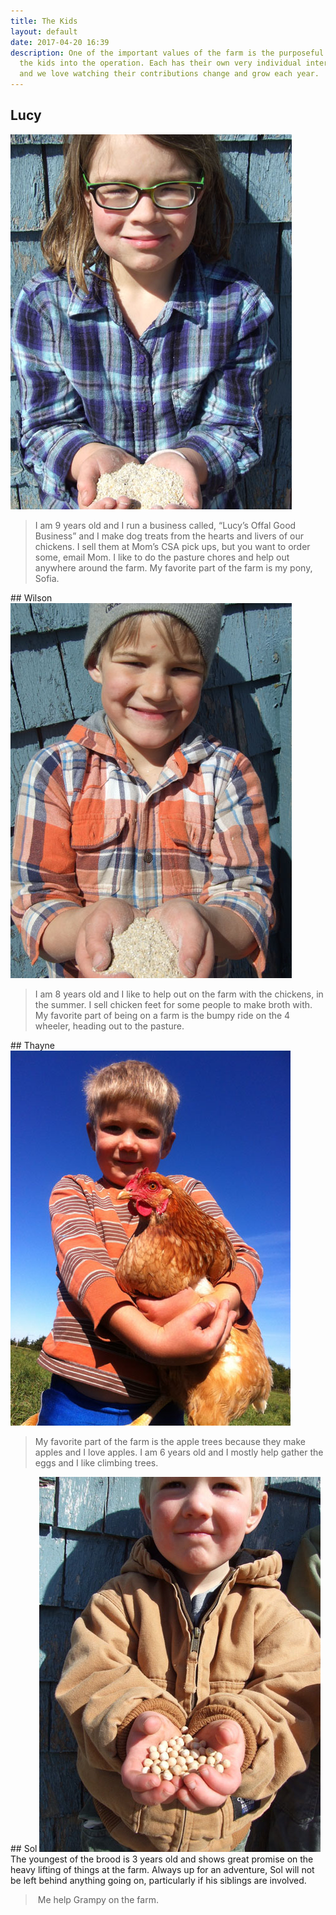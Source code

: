 ```yaml
---
title: The Kids
layout: default
date: 2017-04-20 16:39
description: One of the important values of the farm is the purposeful inclusion of
  the kids into the operation. Each has their own very individual interests and skills
  and we love watching their contributions change and grow each year.
---
```

## Lucy 
<img class="image left" src="/images/hog-lucy2-1.jpg">
<blockquote>I am 9 years old and I run a business called, “Lucy’s Offal Good Business” and I make dog treats from the hearts and livers of our chickens.  I sell them at Mom’s CSA pick ups, but you want to order some, email Mom.  I like to do the pasture chores and help out anywhere around the farm.  My favorite part of the farm is my pony, Sofia.  </blockquote>

<div style="clear:both;"></div>
## Wilson
<img class="image left" src="/images/hog-wilson-1.jpg">
<blockquote>I am 8 years old and I like to help out on the farm with the chickens, in the summer.  I sell chicken feet for some people to make broth with.  My favorite part of being on a farm is the bumpy ride on the 4 wheeler, heading out to the pasture.</blockquote>

<div style="clear:both;"></div>
## Thayne
<img class="image left" src="/images/chicken-thayne-1.jpg">
<blockquote>My favorite part of the farm is the apple trees because they make apples and I love apples.  I am 6 years old and I mostly help gather the eggs and I like climbing trees.  </blockquote>

<div style="clear:both;"></div>
## Sol
<img class="image left" src="/images/soybeans-and-sol-SMALL-5.jpg">
The youngest of the brood is 3 years old and shows great promise on the heavy lifting of things at the farm.  Always up for an adventure, Sol will not be left behind anything going on, particularly if his siblings are involved.

<blockquote>&nbsp;Me help Grampy on the farm.</blockquote>
